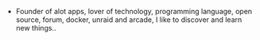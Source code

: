 - Founder of alot apps, lover of technology, programming language, open source, forum, docker, unraid and arcade, I like to discover and learn new things..
  <br>





































